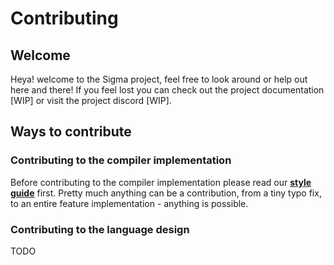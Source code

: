 # Contributing

## Welcome
Heya! welcome to the Sigma project, feel free to look around or help out here and there! If you feel lost you can check out the project documentation [WIP] or visit the project discord [WIP].

## Ways to contribute

### Contributing to the compiler implementation
Before contributing to the compiler implementation please read our [**style guide**](STYLE.md) first. Pretty much anything can be a contribution, from a tiny typo fix, to an entire feature implementation - anything is possible. 

### Contributing to the language design
TODO
